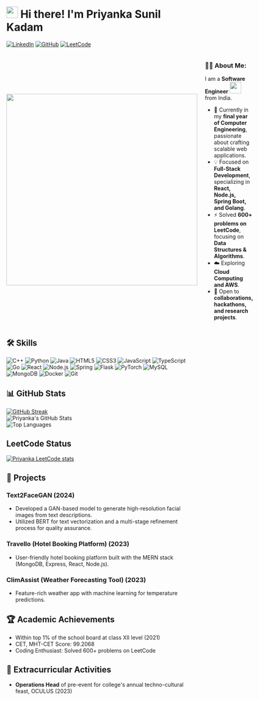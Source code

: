 # <img src="https://media.giphy.com/media/hvRJCLFzcasrR4ia7z/giphy.gif" width="30px"/> Hi there! I'm Priyanka Sunil Kadam 
[![LinkedIn](https://img.shields.io/badge/LinkedIn-Profile-blue?style=flat&logo=linkedin)](https://www.linkedin.com/in/priyankakadam03/) 
[![GitHub](https://img.shields.io/badge/GitHub-Profile-black?style=flat&logo=github)](https://github.com/priyankak3) 
[![LeetCode](https://img.shields.io/badge/LeetCode-Solved%20Problems-orange?style=flat&logo=leetcode)](https://leetcode.com/u/priyankask)


<div style="display: flex; align-items: center;">
    <img src="https://media3.giphy.com/media/v1.Y2lkPTc5MGI3NjExa2p4cGN4Znp6OGw2YjE0aWRjOG42MWFkMDRyNjgwanNiZHMyOTN5eSZlcD12MV9pbnRlcm5hbF9naWZfYnlfaWQmY3Q9Zw/L1R1tvI9svkIWwpVYr/giphy.gif" width="500" style="margin-right: 20px;display: flex; align-items: center;"/>
    <div>
        <h3>👩‍💻 About Me:</h3>
        <p>I am a <strong>Software Engineer</strong> <img src="https://media.giphy.com/media/WUlplcMpOCEmTGBtBW/giphy.gif" width="30"> from India.</p>
        <ul>
            <li>🔭 Currently in my <strong>final year of Computer Engineering</strong>, passionate about crafting scalable web applications.</li>
            <li>💡 Focused on <strong>Full-Stack Development</strong>, specializing in <strong>React, Node.js, Spring Boot, and Golang</strong>.</li>
            <li>⚡ Solved <strong>600+ problems on LeetCode</strong>, focusing on <strong>Data Structures & Algorithms</strong>.</li>
            <li>☁️ Exploring <strong>Cloud Computing and AWS</strong>.</li>
            <li>🎯 Open to <strong>collaborations, hackathons, and research projects</strong>.</li>
        </ul>
    </div>
</div>

## 🛠️ Skills

![C++](https://img.shields.io/badge/C%2B%2B-00599C?style=flat&logo=c%2B%2B&logoColor=white) 
![Python](https://img.shields.io/badge/Python-3776AB?style=flat&logo=python&logoColor=white) 
![Java](https://img.shields.io/badge/Java-007396?style=flat&logo=java&logoColor=white) 
![HTML5](https://img.shields.io/badge/HTML5-E34F26?style=flat&logo=html5&logoColor=white) 
![CSS3](https://img.shields.io/badge/CSS3-1572B6?style=flat&logo=css3&logoColor=white) 
![JavaScript](https://img.shields.io/badge/JavaScript-F7DF1E?style=flat&logo=javascript&logoColor=black) 
![TypeScript](https://img.shields.io/badge/TypeScript-007ACC?style=flat&logo=typescript&logoColor=white) 
![Go](https://img.shields.io/badge/Go-00ADD8?style=flat&logo=go&logoColor=white) 
![React](https://img.shields.io/badge/React-61DAFB?style=flat&logo=react&logoColor=black) 
![Node.js](https://img.shields.io/badge/Node.js-8CC84B?style=flat&logo=node.js&logoColor=white) 
![Spring](https://img.shields.io/badge/Spring-6DB33F?style=flat&logo=spring&logoColor=white) 
![Flask](https://img.shields.io/badge/Flask-000000?style=flat&logo=flask&logoColor=white) 
![PyTorch](https://img.shields.io/badge/PyTorch-E94E77?style=flat&logo=pytorch&logoColor=white) 
![MySQL](https://img.shields.io/badge/MySQL-4479A1?style=flat&logo=mysql&logoColor=white) 
![MongoDB](https://img.shields.io/badge/MongoDB-47A248?style=flat&logo=mongodb&logoColor=white) 
![Docker](https://img.shields.io/badge/Docker-2496ED?style=flat&logo=docker&logoColor=white) 
![Git](https://img.shields.io/badge/Git-F05032?style=flat&logo=git&logoColor=white) 

## 📊 GitHub Stats
[![GitHub Streak](http://github-readme-streak-stats.herokuapp.com?user=priyankak3&theme=dark&background=000000)](https://git.io/streak-stats)  
![Priyanka's GitHub Stats](https://github-readme-stats.vercel.app/api?username=priyankak3&show_icons=true&theme=radical)  
![Top Languages](https://github-readme-stats.vercel.app/api/top-langs/?username=priyankak3&layout=compact&theme=radical)  

## LeetCode Status
[![Priyanka LeetCode stats](https://leetcode-stats-six.vercel.app/api?username=priyankask)](https://leetcode.com/u/priyankask)

## 🌟 Projects

### **Text2FaceGAN** (2024)
- Developed a GAN-based model to generate high-resolution facial images from text descriptions.
- Utilized BERT for text vectorization and a multi-stage refinement process for quality assurance.

### **Travello** (Hotel Booking Platform) (2023)
- User-friendly hotel booking platform built with the MERN stack (MongoDB, Express, React, Node.js).

### **ClimAssist** (Weather Forecasting Tool) (2023)
- Feature-rich weather app with machine learning for temperature predictions.

## 🏆 Academic Achievements
- Within top 1% of the school board at class XII level (2021)
- CET, MHT-CET Score: 99.2068
- Coding Enthusiast: Solved 600+ problems on LeetCode

## 🎉 Extracurricular Activities
- **Operations Head** of pre-event for college's annual techno-cultural feast, OCULUS (2023)
